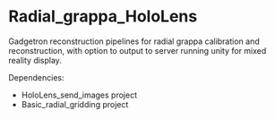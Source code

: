 # Radial_grappa_HoloLens

Gadgetron reconstruction pipelines for radial grappa calibration and reconstruction, with option to output to server running unity for mixed reality display.

Dependencies:
- HoloLens_send_images project
- Basic_radial_gridding project
